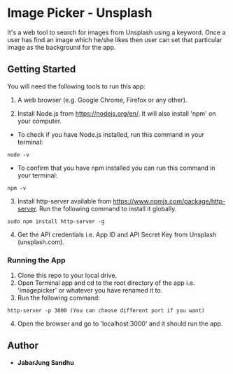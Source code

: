 # Image Picker - Unsplash

It's a web tool to search for images from Unsplash using a keyword. Once a user has find an image which he/she likes then user can set that particular image as the background for the app.

## Getting Started

You will need the following tools to run this app:

1. A web browser (e.g. Google Chrome, Firefox or any other).

2. Install Node.js from https://nodejs.org/en/. It will also install 'npm' on your computer.

* To check if you have Node.js installed, run this command in your terminal:

```
node -v
```

* To confirm that you have npm installed you can run this command in your terminal:

```
npm -v
```

3. Install http-server available from https://www.npmjs.com/package/http-server. Run the following command to install it globally.

```
sudo npm install http-server -g
```

4. Get the API credentials i.e. App ID and API Secret Key from Unsplash (unsplash.com).

### Running the App

1. Clone this repo to your local drive.
2. Open Terminal app and cd to the root directory of the app i.e. 'imagepicker' or whatever you have renamed it to.
3. Run the following command:

```
http-server -p 3000 (You can choose different port if you want)
```

4. Open the browser and go to 'localhost:3000' and it should run the app.

## Author

* **JabarJung Sandhu**

